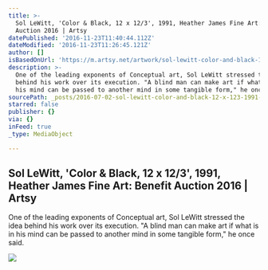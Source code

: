 ```yaml
---
title: >-
  Sol LeWitt, 'Color & Black, 12 x 12/3', 1991, Heather James Fine Art: Benefit
  Auction 2016 | Artsy
datePublished: '2016-11-23T11:40:44.112Z'
dateModified: '2016-11-23T11:26:45.121Z'
author: []
isBasedOnUrl: 'https://m.artsy.net/artwork/sol-lewitt-color-and-black-12-x-12-slash-3'
description: >-
  One of the leading exponents of Conceptual art, Sol LeWitt stressed the idea
  behind his work over its execution. "A blind man can make art if what is in
  his mind can be passed to another mind in some tangible form," he once said.
sourcePath: _posts/2016-07-02-sol-lewitt-color-and-black-12-x-123-1991-heather-james.md
starred: false
publisher: {}
via: {}
inFeed: true
_type: MediaObject

---
```

<article style=""><h1>Sol LeWitt, 'Color &amp; Black, 12 x 12/3', 1991, Heather James Fine Art: Benefit Auction 2016 | Artsy</h1><p>One of the leading exponents of Conceptual art, Sol LeWitt stressed the idea behind his work over its execution. "A blind man can make art if what is in his mind can be passed to another mind in some tangible form," he once said.</p><img src="https://d32dm0rphc51dk.cloudfront.net/1Beb9_Xm7MdGg5F-phLbKg/normalized.jpg" /></article>